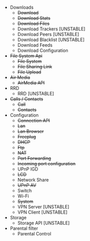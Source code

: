 - Downloads
    - ~~Download~~
    - ~~Download Stats~~
    - ~~Download Files~~
    - Download Trackers [UNSTABLE]
    - Download Peers [UNSTABLE]
    - Download Blacklist [UNSTABLE]
    - Download Feeds
    - Download Configuration
- ~~File System Api~~
    - ~~File System~~
    - ~~File Sharing Link~~
    - ~~File Upload~~
- ~~Air Media~~
    - ~~AirMedia API~~
- RRD
    - RRD [UNSTABLE]
- ~~Calls / Contacts~~
    - ~~Call~~
    - ~~Contacts~~
- Configuration
    - ~~Connection API~~
    - ~~Lan~~
    - ~~Lan Browser~~
    - ~~Freeplug~~
    - ~~DHCP~~
    - ~~Ftp~~
    - ~~NAT~~
    - ~~Port Forwarding~~
    - ~~Incoming port configuration~~
    - UPnP IGD
    - ~~LCD~~
    - Network Share
    - ~~UPnP AV~~
    - Switch
    - Wi-Fi
    - ~~System~~
    - VPN Server [UNSTABLE]
    - VPN Client [UNSTABLE]
- Storage
    - Storage API [UNSTABLE]
- Parental filter
    - Parental Control